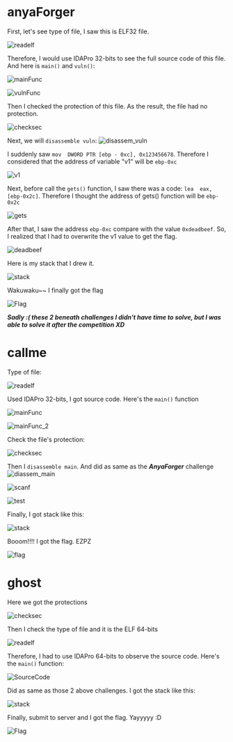 # anyaForger
First, let's see type of file, I saw this is ELF32 file.

![readelf](https://github.com/user-attachments/assets/336a2ee3-efa4-497b-a222-65cbcc6ed7a2)


Therefore, I would use IDAPro 32-bits to see the full source code of this file. And here is `main()` and `vuln()`:

![mainFunc](https://github.com/user-attachments/assets/b27fc834-3d34-4cb7-9094-52f18149c4fa)

![vulnFunc](https://github.com/user-attachments/assets/d79bd065-c5da-4334-87ff-9139f8afc86d)

Then I checked the protection of this file. As the result, the file had no protection.

![checksec](https://github.com/user-attachments/assets/409710c4-6efe-47eb-bf53-41046fa58950)

Next, we will `disassemble vuln`:
![disassem_vuln](https://github.com/user-attachments/assets/f427b591-8ae3-4029-98bf-0fc1e2a787d0)


I suddenly saw `mov  DWORD PTR [ebp - 0xc], 0x123456678`. Therefore I considered that the address of variable "v1" will be `ebp-0xc`

![v1](https://github.com/user-attachments/assets/f4138174-1647-4ad3-8bb4-0b3b012d253b)

Next, before call the `gets()` function, I saw there was a code: `lea  eax, [ebp-0x2c]`. Therefore I thought the address of gets() function will be `ebp-0x2c`

![gets](https://github.com/user-attachments/assets/4a9ff0de-a037-4eb8-b2f8-0413b7cf3030)

After that, I saw the address `ebp-0xc` compare with the value `0xdeadbeef`. So, I realized that I had to overwrite the v1 value to get the flag.

![deadbeef](https://github.com/user-attachments/assets/bcf58841-b3ea-4505-877d-7ec43d4a43f7)

Here is my stack that I drew it.

![stack](https://github.com/user-attachments/assets/9b9eafe2-670f-4c9d-bb0f-d69fa46f7dbb)

Wakuwaku~~ I finally got the flag

![Flag](https://github.com/user-attachments/assets/c6c2212f-148b-4a9f-ab07-6645cc041daf)

_**Sadly :( these 2 beneath challenges I didn't have time to solve, but I was able to solve it after the competition XD**_

# callme
Type of file:

![readelf](https://github.com/user-attachments/assets/ff813451-c6b1-4b2a-bb58-12b7b6896759)

Used IDAPro 32-bits, I got source code. Here's the `main()` function

![mainFunc](https://github.com/user-attachments/assets/2747d934-e0ad-4e2e-842b-057858015614)

![mainFunc_2](https://github.com/user-attachments/assets/f8f9acaa-c3b2-48a8-86e3-fedfc7601bf0)

Check the file's protection:

![checksec](https://github.com/user-attachments/assets/ed1a0053-c701-42b4-802f-bfc6fc9a3fa0)

Then I `disassemble main`. And did as same as the _**AnyaForger**_ challenge
![diassem_main](https://github.com/user-attachments/assets/2e8ad733-3591-47ba-97cf-6565c187ea7c)


![scanf](https://github.com/user-attachments/assets/74792e59-5682-4847-8b80-dff9d2a74496)


![test](https://github.com/user-attachments/assets/84968c5b-d7d5-45ee-a1ce-5cbefac26682)


Finally, I got stack like this:

![stack](https://github.com/user-attachments/assets/9da01994-5e44-41ba-a110-635d51fd6937)

Booom!!!! I got the flag. EZPZ

![flag](https://github.com/user-attachments/assets/4554278c-7d0b-4b25-8dab-aa3a3d73b510)


# ghost
Here we got the protections

![checksec](https://github.com/OceanTran999/BDSEC2023/assets/100577019/95a55e00-77cb-4ffc-93b0-ff124bff389c)

Then I check the type of file and it is the ELF 64-bits

![readelf](https://github.com/OceanTran999/BDSEC2023/assets/100577019/caae748c-65d1-4013-b630-e4f446faaeab)

Therefore, I had to use IDAPro 64-bits to observe the source code. Here's the `main()` function:

![SourceCode](https://github.com/OceanTran999/BDSEC2023/assets/100577019/dd192010-f14a-41b7-b718-aa4505717fd8)

Did as same as those 2 above challenges. I got the stack like this:

![stack](https://github.com/OceanTran999/BDSEC2023/assets/100577019/5062f22a-2f55-4ed2-a6cb-b410f8c5e760)

Finally, submit to server and I got the flag. Yayyyyy :D

![Flag](https://github.com/OceanTran999/BDSEC2023/assets/100577019/2092c5d6-660f-40ec-8a7c-7990fa790604)
